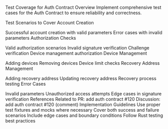 Test Coverage for Auth Contract
Overview
Implement comprehensive test cases for the Auth Contract to ensure reliability and correctness.

Test Scenarios to Cover
Account Creation

Successful account creation with valid parameters
Error cases with invalid parameters
Authorization Checks

Valid authorization scenarios
Invalid signature verification
Challenge verification
Device management authorization
Device Management

Adding devices
Removing devices
Device limit checks
Recovery Address Management

Adding recovery address
Updating recovery address
Recovery process testing
Error Cases

Invalid parameters
Unauthorized access attempts
Edge cases in signature verification
References
Related to PR: add auth contract #120
Discussion: add auth contract #120 (comment)
Implementation Guidelines
Use proper test fixtures and mocks where necessary
Cover both success and failure scenarios
Include edge cases and boundary conditions
Follow Rust testing best practices
